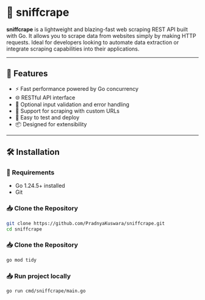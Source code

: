 # 🐾 sniffcrape

**sniffcrape** is a lightweight and blazing-fast web scraping REST API built with Go. It allows you to scrape data from websites simply by making HTTP requests. Ideal for developers looking to automate data extraction or integrate scraping capabilities into their applications.

---

## 🚀 Features

- ⚡ Fast performance powered by Go concurrency
- 🌐 RESTful API interface
- 🔐 Optional input validation and error handling
- 🔁 Support for scraping with custom URLs
- 🧪 Easy to test and deploy
- 📦 Designed for extensibility

---

## 🛠️ Installation

### 🔧 Requirements

- Go 1.24.5+ installed
- Git

### 📥 Clone the Repository

```bash
git clone https://github.com/PradnyaKuswara/sniffcrape.git
cd sniffcrape
```

### 📥 Clone the Repository

```bash
go mod tidy
```

### 📥 Run project locally

```bash
go run cmd/sniffcrape/main.go
```
